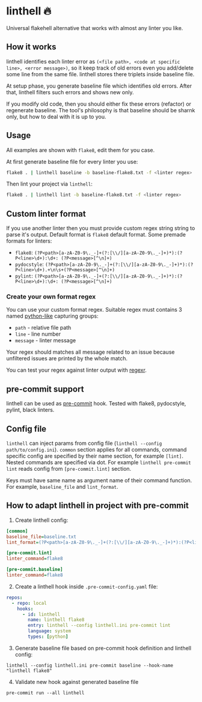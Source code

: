 # linthell 🔥
Universal flakehell alternative that works with almost any linter you like.

## How it works
linthell identifies each linter error as 
`(<file path>, <code at specific line>, <error message>)`, so it keep track
of old errors even you add/delete some line from the same file. linthell
stores there triplets inside baseline file.

At setup phase, you generate baseline file which identifies old errors.
After that, linthell filters such errors and shows new only.

If you modify old code, then you should either fix these errors (refactor)
or regenerate baseline. The tool's philosophy is that baseline should 
be sharnk only, but how to deal with it is up to you.

## Usage
All examples are shown with `flake8`, edit them for you case.

At first generate baseline file for every linter you use:
```bash
flake8 . | linthell baseline -b baseline-flake8.txt -f <linter regex>
```

Then lint your project via `linthell`:
```bash
flake8 . | linthell lint -b baseline-flake8.txt -f <linter regex>
```

## Custom linter format
If you use another linter then you must provide custom regex string
string to parse it's output. Default format is `flake8` default format.
Some premade formats for linters:
- `flake8`: `(?P<path>[a-zA-Z0-9\._-]+(?:[\\/][a-zA-Z0-9\._-]+)*):(?P<line>\d+):\d+: (?P<message>[^\n]+)`
- `pydocstyle`: `(?P<path>[a-zA-Z0-9\._-]+(?:[\\/][a-zA-Z0-9\._-]+)*):(?P<line>\d+).+\n\s+(?P<message>[^\n]+)`
- `pylint`: `(?P<path>[a-zA-Z0-9\._-]+(?:[\\/][a-zA-Z0-9\._-]+)*):(?P<line>\d+):\d+: (?P<message>[^\n]+)`

### Create your own format regex
You can use your custom format regex. Suitable regex must
contains 3 named [python-like](https://docs.python.org/3/howto/regex.html#:~:text=The%20syntax%20for%20a%20named%20group%20is%20one%20of%20the%20Python%2Dspecific%20extensions%3A%20(%3FP%3Cname%3E...).%20name%20is%2C%20obviously%2C%20the%20name%20of%20the%20group) capturing groups: 
- `path` - relative file path 
- `line` - line number
- `message` - linter message

Your regex should matches all message related to an issue because 
unfiltered issues are printed by the whole match.

You can test your regex against linter output with [regexr](https://regexr.com/).

## pre-commit support
linthell can be used as [pre-commit](https://pre-commit.com/) hook. Tested with
flake8, pydocstyle, pylint, black linters.

## Config file
`linthell` can inject params from config file (`linthell --config path/to/config.ini`). 
`common` section applies for all commands, command specific config 
are specified by their name section, for example `[lint]`.
Nested commands are specified via dot. For example `linthell pre-commit lint`
reads config from `[pre-commit.lint]` section.

Keys must have same name as argument name of their command function. 
For example, `baseline_file` and `lint_format`.


## How to adapt linthell in project with pre-commit
1. Create linthell config:
```ini
[common]
baseline_file=baseline.txt
lint_format=(?P<path>[a-zA-Z0-9\._-]+(?:[\\/][a-zA-Z0-9\._-]+)*):(?P<line>\d+):\d+: (?P<message>[^\n]+)

[pre-commit.lint]
linter_command=flake8

[pre-commit.baseline]
linter_command=flake8
```
2. Create a linthell hook inside `.pre-commit-config.yaml` file:
```yaml
repos:
  - repo: local
    hooks:
      - id: linthell
        name: linthell flake8
        entry: linthell --config linthell.ini pre-commit lint
        language: system
        types: [python]
```
3. Generate baseline file based on pre-commit hook definition and linthell config:
```shell
linthell --config linthell.ini pre-commit baseline --hook-name "linthell flake8"
```
4. Validate new hook against generated baseline file
```shell
pre-commit run --all linthell
```